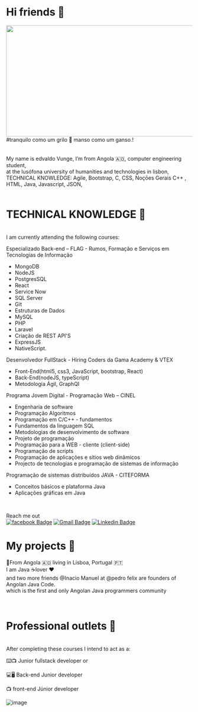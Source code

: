 # Hi friends &#x1F44B;
<a href="url"><img src="https://user-images.githubusercontent.com/53275378/123695165-21262d00-d852-11eb-91aa-8f00113f7ecf.png" align="left" height="300" width="800" ></a><br>

<br><br><br><br><br><br><br><br><br><br><br><br><br>
<!--
  ![image](https://user-images.githubusercontent.com/53275378/123695165-21262d00-d852-11eb-91aa-8f00113f7ecf.png)


<br><br><br> 

# Hi friends              ![image](https://user-images.githubusercontent.com/53275378/123688364-cee10e00-d849-11eb-875a-89c1e94035e7.png)
-->
#tranquilo como um grilo 🦗 manso como um ganso.! <br><br><br>
My name is edvaldo Vunge, I’m from Angola 🇦🇴, computer engineering student, <br>
at the lusófona university of humanities and technologies in lisbon,
<br>TECHNICAL KNOWLEDGE: Agile, Bootstrap, C, CSS, Noçōes Gerais C++ , HTML, Java, Javascript, JSON,
<br><br>




# TECHNICAL KNOWLEDGE 🤖

<br> I am currently attending the following courses: <br>

Especializado Back-end – FLAG - Rumos, Formação e Serviços em Tecnologias de Informação
  - MongoDB 
  - NodeJS 
  - PostgresSQL 
  - React 
  - Service Now 
  - SQL Server
  - Git 
  - Estruturas de Dados 
  - MySQL 
  - PHP 
  - Laravel 
  - Criação de REST API'S
  - ExpressJS 
  - NativeScript.

Desenvolvedor FullStack - Hiring Coders da Gama Academy & VTEX
  - Front-End(html5, css3, JavaScript, bootstrap, React)
  - Back-End(nodeJS, typeScript)
  - Metodologia Ágil, GraphQI

Programa Jovem Digital - Programação Web – CINEL
- Engenharia de software
- Programação Algoritmos
- Programação em C/C++ - fundamentos
- Fundamentos da linguagem SQL
- Metodologias de desenvolvimento de software
- Projeto de programação
- Programação para a WEB - cliente (client-side)
- Programação de scripts
- Programação de aplicações e sítios web dinâmicos
- Projecto de tecnologias e programação de sistemas de informação

Programação de sistemas distribuídos JAVA - CITEFORMA
  - Conceitos básicos e plataforma Java
  - Aplicações gráficas em Java

<br>

Reach me out<br>
[![facebook Badge](https://img.shields.io/badge/-facebook-blue?style=flat-square&labelColor=blue&logo=facebook&logoColor=white&link=https://www.youtube.com/channel/UCRhKK6VrISnIWPJjYxBPKnA/videos)](https://pt-br.facebook.com/edvaldo.vunge.1) [![Gmail Badge](https://img.shields.io/badge/-edvaldolaurentina07@hotmail.com-6633cc?style=flat-square&logo=Gmail&logoColor=white&link=mailto:edvaldolaurentina07@hotmail.com)](mailto:edvaldolaurentina07@hotmail.com) [![Linkedin Badge](https://img.shields.io/badge/-LinkedIn-blue?style=flat-square&logo=Linkedin&logoColor=white&link=https://www.linkedin.com/in/isadora-rodrigues-stangarlin-48402b141/)](https://www.linkedin.com/in/edvaldo-vunge-3b7490163/) 
 
# My projects 🦾

📍From Angola 🇦🇴 living in Lisboa, Portugal 🇵🇹 <br>
I am Java ☕️lover ❤️<br>
and two more friends @Inacio Manuel at @pedro felix are founders of Angolan Java Code.<br> 
which is the first and only Angolan Java programmers community


<br>

# Professional outlets &#x1F468; 

<br>
After completing these courses I intend to act as a: 

⌨️📺  Junior fullstack developer or 

💻🖥   Back-end Junior developer

📺  front-end Júnior developer 



![image](https://user-images.githubusercontent.com/53275378/123673253-2bd3c880-d838-11eb-84ff-c9b762092bca.png)

<!--
**Edvunge/Edvunge** is a ✨ _special_ ✨ repository because its `README.md` (this file) appears on your GitHub profile.

Here are some ideas to get you started:

- 🔭 I’m currently working on ...
- 🌱 I’m currently learning ...
- 👯 I’m looking to collaborate on ...
- 🤔 I’m looking for help with ...
- 💬 Ask me about ...
- 📫 How to reach me: ...
- 😄 Pronouns: ...
- ⚡ Fun fact: ...
-->

